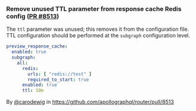 ### Remove unused TTL parameter from response cache Redis config ([PR #8513](https://github.com/apollographql/router/pull/8513))

The `ttl` parameter was unused; this removes it from the configuration file. TTL configuration should be performed
at the `subgraph` configuration level.

```yaml
preview_response_cache:
  enabled: true
  subgraph:
    all:
      redis:
        urls: [ "redis://test" ]
        required_to_start: true
      enabled: true
      ttl: 10m
```

By [@carodewig](https://github.com/carodewig) in https://github.com/apollographql/router/pull/8513